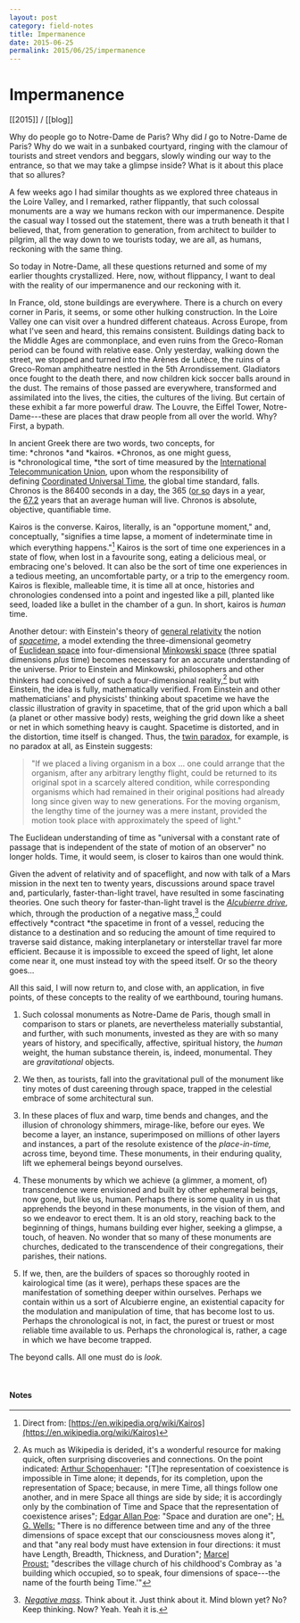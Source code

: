 ```yaml
---
layout: post
category: field-notes
title: Impermanence
date: 2015-06-25
permalink: 2015/06/25/impermanence
---
```


# Impermanence

[[2015]] / [[blog]]

Why do people go to Notre-Dame de Paris? Why did *I* go to Notre-Dame de Paris? Why do we wait in a sunbaked courtyard, ringing with the clamour of tourists and street vendors and beggars, slowly winding our way to the entrance, so that we may take a glimpse inside? What is it about this place that so allures?

A few weeks ago I had similar thoughts as we explored three chateaus in the Loire Valley, and I remarked, rather flippantly, that such colossal monuments are a way we humans reckon with our impermanence. Despite the casual way I tossed out the statement, there was a truth beneath it that I believed, that, from generation to generation, from architect to builder to pilgrim, all the way down to we tourists today, we are all, as humans, reckoning with the same thing.

So today in Notre-Dame, all these questions returned and some of my earlier thoughts crystallized. Here, now, without flippancy, I want to deal with the reality of our impermanence and our reckoning with it.

In France, old, stone buildings are everywhere. There is a church on every corner in Paris, it seems, or some other hulking construction. In the Loire Valley one can visit over a hundred different chateaus. Across Europe, from what I've seen and heard, this remains consistent. Buildings dating back to the Middle Ages are commonplace, and even ruins from the Greco-Roman period can be found with relative ease. Only yesterday, walking down the street, we stopped and turned into the Arènes de Lutèce, the ruins of a Greco-Roman amphitheatre nestled in the 5th Arrondissement. Gladiators once fought to the death there, and now children kick soccer balls around in the dust. The remains of those passed are everywhere, transformed and assimilated into the lives, the cities, the cultures of the living. But certain of these exhibit a far more powerful draw. The Louvre, the Eiffel Tower, Notre-Dame---these are places that draw people from all over the world. Why? First, a bypath.

In ancient Greek there are two words, two concepts, for time: *chronos *and *kairos. *Chronos, as one might guess, is *chronological time, *the sort of time measured by the [International Telecommunication Union](https://en.wikipedia.org/wiki/International_Telecommunication_Union), upon whom the responsibility of defining [Coordinated Universal Time](https://en.wikipedia.org/wiki/Coordinated_Universal_Time), the global time standard, falls. Chronos is the 86400 seconds in a day, the 365 ([or so](https://en.wikipedia.org/wiki/Year#Variation_in_the_length_of_the_year_and_the_day) days in a year, the [67.2](https://en.wikipedia.org/wiki/Life_expectancy) years that an average human will live. Chronos is absolute, objective, quantifiable time. 

Kairos is the converse. Kairos, literally, is an "opportune moment," and, conceptually, "signifies a time lapse, a moment of indeterminate time in which everything happens."[^1] Kairos is the sort of time one experiences in a state of flow, when lost in a favourite song, eating a delicious meal, or embracing one's beloved. It can also be the sort of time one experiences in a tedious meeting, an uncomfortable party, or a trip to the emergency room. Kairos is flexible, malleable time, it is time all at once, histories and chronologies condensed into a point and ingested like a pill, planted like seed, loaded like a bullet in the chamber of a gun. In short, kairos is *human* time.

Another detour: with Einstein's theory of [general relativity](https://en.wikipedia.org/wiki/General_relativity) the notion of [*spacetime*](https://en.wikipedia.org/wiki/Spacetime), a model extending the three-dimensional geometry of [Euclidean space](https://en.wikipedia.org/wiki/Euclidean_space) into four-dimensional [Minkowski space](https://en.wikipedia.org/wiki/Minkowski_space) (three spatial dimensions *plus* time) becomes necessary for an accurate understanding of the universe. Prior to Einstein and Minkowski, philosophers and other thinkers had conceived of such a four-dimensional reality,[^2] but with Einstein, the idea is fully, mathematically verified. From Einstein and other mathematicians' and physicists' thinking about spacetime we have the classic illustration of gravity in spacetime, that of the grid upon which a ball (a planet or other massive body) rests, weighing the grid down like a sheet or net in which something heavy is caught. Spacetime is distorted, and in the distortion, time itself is changed. Thus, the [twin paradox](https://en.wikipedia.org/wiki/Twin_paradox), for example, is no paradox at all, as Einstein suggests:

> "If we placed a living organism in a box ... one could arrange that the organism, after any arbitrary lengthy flight, could be returned to its original spot in a scarcely altered condition, while corresponding organisms which had remained in their original positions had already long since given way to new generations. For the moving organism, the lengthy time of the journey was a mere instant, provided the motion took place with approximately the speed of light."

The Euclidean understanding of time as "universal with a constant rate of passage that is independent of the state of motion of an observer" no longer holds. Time, it would seem, is closer to kairos than one would think.

Given the advent of relativity and of spaceflight, and now with talk of a Mars mission in the next ten to twenty years, discussions around space travel and, particularly, faster-than-light travel, have resulted in some fascinating theories. One such theory for faster-than-light travel is the [*Alcubierre drive*](https://en.wikipedia.org/wiki/Alcubierre_drive), which, through the production of a negative mass,[^3] could effectively *contract *the spacetime in front of a vessel, reducing the distance to a destination and so reducing the amount of time required to traverse said distance, making interplanetary or interstellar travel far more efficient. Because it is impossible to exceed the speed of light, let alone come near it, one must instead toy with the speed itself. Or so the theory goes...

All this said, I will now return to, and close with, an application, in five points, of these concepts to the reality of we earthbound, touring humans.

1. Such colossal monuments as Notre-Dame de Paris, though small in comparison to stars or planets, are nevertheless materially substantial, and further, with such monuments, invested as they are with so many years of history, and specifically, affective, spiritual history, the *human* weight, the human substance therein, is, indeed, monumental. They are *gravitational* objects.

2. We then, as tourists, fall into the gravitational pull of the monument like tiny motes of dust careening through space, trapped in the celestial embrace of some architectural sun.

3. In these places of flux and warp, time bends and changes, and the illusion of chronology shimmers, mirage-like, before our eyes. We become a layer, an instance, superimposed on millions of other layers and instances, a part of the resolute existence of the *place-in-time,* across time, beyond time. These monuments, in their enduring quality, lift we ephemeral beings beyond ourselves.

4. These monuments by which we achieve (a glimmer, a moment, of) transcendence were envisioned and built by other ephemeral beings, now gone, but like us, human. Perhaps there is some quality in us that apprehends the beyond in these monuments, in the vision of them, and so we endeavor to erect them. It is an old story, reaching back to the beginning of things, humans building ever higher, seeking a glimpse, a touch, of heaven. No wonder that so many of these monuments are churches, dedicated to the transcendence of their congregations, their parishes, their nations.

5. If we, then, are the builders of spaces so thoroughly rooted in kairological time (as it were), perhaps these spaces are the manifestation of something deeper within ourselves. Perhaps we contain within us a sort of Alcubierre engine, an existential capacity for the modulation and manipulation of time, that has become lost to us. Perhaps the chronological is not, in fact, the purest or truest or most reliable time available to us. Perhaps the chronological is, rather, a cage in which we have become trapped. 

The beyond calls. All one must do is *look.*

<br>

#### Notes

[^1]: Direct from: [https://en.wikipedia.org/wiki/Kairos](https://en.wikipedia.org/wiki/Kairos)

[^2]: As much as Wikipedia is derided, it's a wonderful resource for making quick, often surprising discoveries and connections. On the point indicated: [Arthur Schopenhauer](https://en.wikipedia.org/wiki/On_the_Fourfold_Root_of_the_Principle_of_Sufficient_Reason): "\[T\]he representation of coexistence is impossible in Time alone; it depends, for its completion, upon the representation of Space; because, in mere Time, all things follow one another, and in mere Space all things are side by side; it is accordingly only by the combination of Time and Space that the representation of coexistence arises"; [Edgar Allan Poe](https://en.wikipedia.org/wiki/Edgar_Allan_Poe): "Space and duration are one"; [H. G. Wells:](https://en.wikipedia.org/wiki/H._G._Wells) "There is no difference between time and any of the three dimensions of space except that our consciousness moves along it\", and that "any real body must have extension in four directions: it must have Length, Breadth, Thickness, and Duration"; [Marcel Proust:](https://en.wikipedia.org/wiki/Marcel_Proust) "describes the village church of his childhood's Combray as 'a building which occupied, so to speak, four dimensions of space---the name of the fourth being Time.'"

[^3]: [*Negative mass*](https://en.wikipedia.org/wiki/Negative_mass). Think about it. Just think about it. Mind blown yet? No? Keep thinking. Now? Yeah. Yeah it is.

